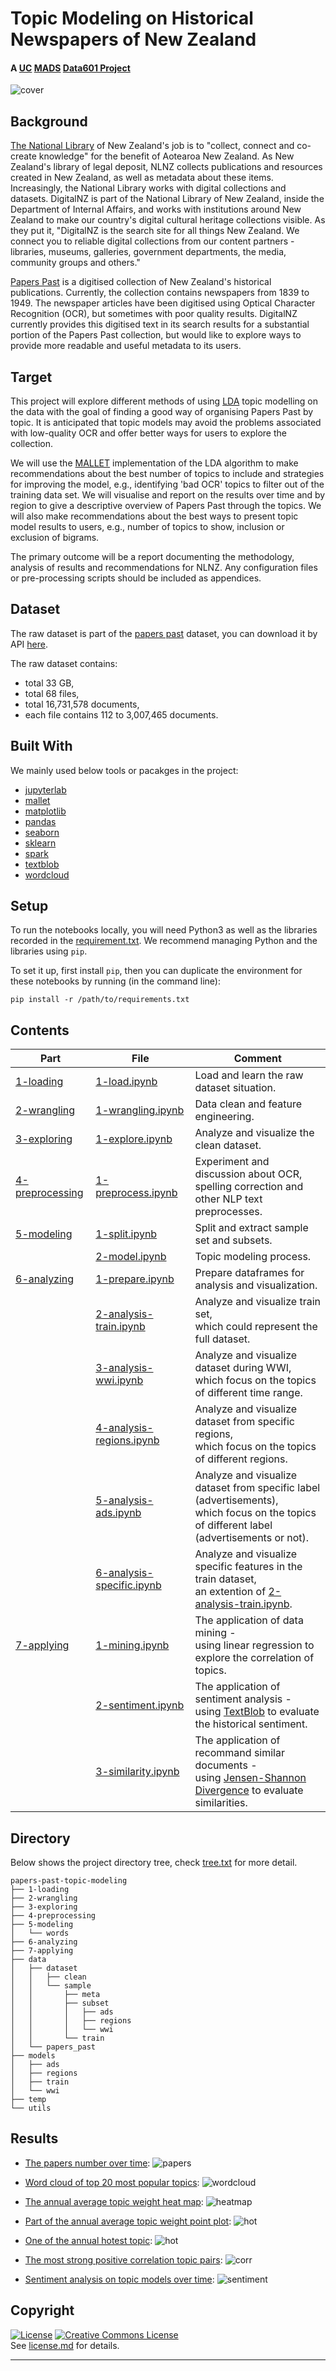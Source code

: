 # Topic Modeling on Historical Newspapers of New Zealand

#### A [UC](https://canterbury.ac.nz/) [MADS](https://www.canterbury.ac.nz/study/qualifications-and-courses/masters-degrees/master-of-applied-data-science/) [Data601 Project](https://www.canterbury.ac.nz/courseinfo/GetCourseDetails.aspx?course=DATA601&occurrence=18X(C)&year=2018)


![cover](./temp/cover.png)


## Background

[The National Library](https://natlib.govt.nz/) of New Zealand's job is to "collect, connect and co-create knowledge" for the benefit of Aotearoa New Zealand. As New Zealand's library of legal deposit, NLNZ collects publications and resources created in New Zealand, as well as metadata about these items. Increasingly, the National Library works with digital collections and datasets. DigitalNZ is part of the National Library of New Zealand, inside the Department of Internal Affairs, and works with institutions around New Zealand to make our country's digital cultural heritage collections visible. As they put it, "DigitalNZ is the search site for all things New Zealand. We connect you to reliable digital collections from our content partners - libraries, museums, galleries, government departments, the media, community groups and others."

[Papers Past](https://paperspast.natlib.govt.nz/) is a digitised collection of New Zealand's historical publications. Currently, the collection contains newspapers from 1839 to 1949. The newspaper articles have been digitised using Optical Character Recognition (OCR), but sometimes with poor quality results. DigitalNZ currently provides this digitised text in its search results for a substantial portion of the Papers Past collection, but would like to explore ways to provide more readable and useful metadata to its users. 


## Target

This project will explore different methods of using [LDA](http://www.jmlr.org/papers/volume3/blei03a/blei03a.pdf) topic modelling on the data with the goal of finding a good way of organising Papers Past by topic. It is anticipated that topic models may avoid the problems associated with low-quality OCR and offer better ways for users to explore the collection. 

We will use the [MALLET](http://mallet.cs.umass.edu/) implementation of the LDA algorithm to make recommendations about the best number of topics to include and strategies for improving the model, e.g., identifying 'bad OCR' topics to filter out of the training data set. We will visualise and report on the results over time and by region to give a descriptive overview of Papers Past through the topics. We will also make recommendations about the best ways to present topic model results to users, e.g., number of topics to show, inclusion or exclusion of bigrams.

The primary outcome will be a report documenting the methodology, analysis of results and recommendations for NLNZ. Any configuration files or pre-processing scripts should be included as appendices.


## Dataset

The raw dataset is part of the [papers past](https://paperspast.natlib.govt.nz/newspapers) dataset, you can download it by API [here](https://natlib.govt.nz/about-us/open-data/papers-past-metadata).

The raw dataset contains:
* total 33 GB,
* total 68 files,
* total 16,731,578 documents,
* each file contains 112 to 3,007,465 documents.


## Built With

We mainly used below tools or pacakges in the project:
* [jupyterlab](https://github.com/jupyterlab)
* [mallet](http://mallet.cs.umass.edu/)
* [matplotlib](https://matplotlib.org/index.html)
* [pandas](https://pandas.pydata.org/)
* [seaborn](https://seaborn.pydata.org/)
* [sklearn](https://scikit-learn.org/stable/)
* [spark](https://spark.apache.org/docs/2.4.0/)
* [textblob](https://github.com/sloria/textblob)
* [wordcloud](https://github.com/amueller/word_cloud)



## Setup

To run the notebooks locally, you will need Python3 as well as the libraries recorded in the [requirement.txt](https://github.com/xandercai/papers-past-topic-modeling/blob/master/requirement.txt). We recommend managing Python and the libraries using `pip`.

To set it up, first install `pip`, then you can duplicate the environment for these notebooks by running (in the command line):

```console
pip install -r /path/to/requirements.txt
```

## Contents

Part | File | Comment
---|---|---
[1-loading](https://github.com/xandercai/papers-past-topic-modeling/tree/master/1-loading) | [1-load.ipynb](https://github.com/xandercai/papers-past-topic-modeling/blob/master/1-loading/1-load.ipynb) | Load and learn the raw dataset situation.
[2-wrangling](https://github.com/xandercai/papers-past-topic-modeling/tree/master/2-wrangling) | [1-wrangling.ipynb](https://github.com/xandercai/papers-past-topic-modeling/blob/master/2-wrangling/1-wrangling.ipynb) | Data clean and feature engineering.
[3-exploring](https://github.com/xandercai/papers-past-topic-modeling/tree/master/3-exploring) | [1-explore.ipynb](https://github.com/xandercai/papers-past-topic-modeling/blob/master/3-exploring/1-explore.ipynb) | Analyze and visualize the clean dataset.
[4-preprocessing](https://github.com/xandercai/papers-past-topic-modeling/tree/master/4-preprocessing) | [1-preprocess.ipynb](https://github.com/xandercai/papers-past-topic-modeling/blob/master/4-preprocessing/1-preprocess.ipynb) | Experiment and discussion about OCR,<br/>spelling correction and other NLP text preprocesses.
[5-modeling](https://github.com/xandercai/papers-past-topic-modeling/tree/master/5-modeling) | [1-split.ipynb](https://github.com/xandercai/papers-past-topic-modeling/blob/master/5-modeling/1-split.ipynb) | Split and extract sample set and subsets.
&nbsp; | [2-model.ipynb](https://github.com/xandercai/papers-past-topic-modeling/blob/master/5-modeling/2-model.ipynb) | Topic modeling process.
[6-analyzing](https://github.com/xandercai/papers-past-topic-modeling/tree/master/6-analyzing) | [1-prepare.ipynb](https://github.com/xandercai/papers-past-topic-modeling/blob/master/6-analyzing/1-prepare.ipynb) | Prepare dataframes for analysis and visualization.
&nbsp; | [2-analysis-train.ipynb](https://github.com/xandercai/papers-past-topic-modeling/blob/master/6-analyzing/2-analysis-train.ipynb) | Analyze and visualize train set,<br/>which could represent the full dataset.
&nbsp; | [3-analysis-wwi.ipynb](https://github.com/xandercai/papers-past-topic-modeling/blob/master/6-analyzing/3-analysis-wwi.ipynb) | Analyze and visualize dataset during WWI,<br/>which focus on the topics of different time range.
&nbsp; | [4-analysis-regions.ipynb](https://github.com/xandercai/papers-past-topic-modeling/blob/master/6-analyzing/4-analysis-regions.ipynb) | Analyze and visualize dataset from specific regions,<br/>which focus on the topics of different regions.
&nbsp; | [5-analysis-ads.ipynb](https://github.com/xandercai/papers-past-topic-modeling/blob/master/6-analyzing/5-analysis-ads.ipynb) | Analyze and visualize dataset from specific label (advertisements),<br/>which focus on the topics of different label (advertisements or not).
&nbsp; | [6-analysis-specific.ipynb](https://github.com/xandercai/papers-past-topic-modeling/blob/master/6-analyzing/6-analysis-specific.ipynb) | Analyze and visualize specific features in the train dataset,<br/>an extention of [2-analysis-train.ipynb](https://github.com/xandercai/papers-past-topic-modeling/blob/master/6-analyzing/2-analysis-train.ipynb).
[7-applying](https://github.com/xandercai/papers-past-topic-modeling/tree/master/7-applying) | [1-mining.ipynb](https://github.com/xandercai/papers-past-topic-modeling/blob/master/7-applying/1-mining.ipynb) | The application of data mining -<br/>using linear regression to explore the correlation of topics.
&nbsp; | [2-sentiment.ipynb](https://github.com/xandercai/papers-past-topic-modeling/blob/master/7-applying/2-sentiment.ipynb) | The application of sentiment analysis -<br/>using [TextBlob](https://github.com/sloria/textblob) to evaluate the historical sentiment.
&nbsp; | [3-similarity.ipynb](https://github.com/xandercai/papers-past-topic-modeling/blob/master/7-applying/3-similarity.ipynb) | The application of recommand similar documents -<br/>using [Jensen-Shannon Divergence](https://en.wikipedia.org/wiki/Jensen%E2%80%93Shannon_divergence) to evaluate similarities.


## Directory

Below shows the project directory tree, check [tree.txt](https://github.com/xandercai/papers-past-topic-modeling/blob/master/tree.txt) for more detail.

```
papers-past-topic-modeling
├── 1-loading
├── 2-wrangling
├── 3-exploring
├── 4-preprocessing
├── 5-modeling
│   └── words
├── 6-analyzing
├── 7-applying
├── data
│   ├── dataset
│   │   ├── clean
│   │   └── sample
│   │       ├── meta
│   │       ├── subset
│   │       │   ├── ads
│   │       │   ├── regions
│   │       │   └── wwi
│   │       └── train
│   └── papers_past
├── models
│   ├── ads
│   ├── regions
│   ├── train
│   └── wwi
├── temp
└── utils
```

## Results

* [The papers number over time](https://github.com/xandercai/papers-past-topic-modeling/blob/master/3-exploring/1-explore.ipynb):
![papers](./temp/plot_papers.png)

* [Word cloud of top 20 most popular topics](https://github.com/xandercai/papers-past-topic-modeling/blob/master/6-analyzing/2-analysis-train.ipynb):
![wordcloud](./temp/plot_wordcloud.png)

* [The annual average topic weight heat map](https://github.com/xandercai/papers-past-topic-modeling/blob/master/6-analyzing/6-analysis-specific.ipynb):
![heatmap](./temp/plot_heatmap.png)

* [Part of the annual average topic weight point plot](https://github.com/xandercai/papers-past-topic-modeling/blob/master/6-analyzing/6-analysis-specific.ipynb):
![hot](./temp/plot_hotavg.png)

* [One of the annual hotest topic](https://github.com/xandercai/papers-past-topic-modeling/blob/master/6-analyzing/6-analysis-specific.ipynb):
![hot](./temp/plot_hot.png)

* [The most strong positive correlation topic pairs](https://github.com/xandercai/papers-past-topic-modeling/blob/master/7-applying/1-mining.ipynb):
![corr](./temp/plot_regression.png)

* [Sentiment analysis on topic models over time](https://github.com/xandercai/papers-past-topic-modeling/blob/master/7-applying/2-sentiment.ipynb):
![sentiment](./temp/plot_sentiment.png)


## Copyright

[![License](http://img.shields.io/:license-mit-blue.svg?style=flat-square)](http://badges.mit-license.org)&nbsp;<a rel="license" href="http://creativecommons.org/licenses/by-nc/4.0/"><img alt="Creative Commons License" style="border-width:0" src="https://i.creativecommons.org/l/by-nc/4.0/80x15.png" /></a><br/>See [license.md](https://github.com/xandercai/papers-past-topic-modeling/blob/master/license.md) for details.

---
